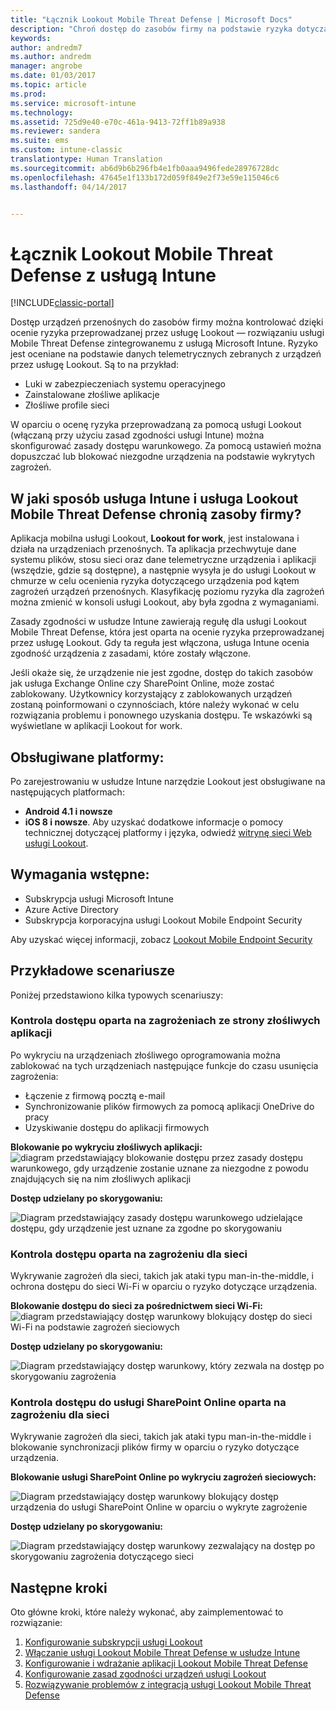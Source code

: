```yaml
---
title: "Łącznik Lookout Mobile Threat Defense | Microsoft Docs"
description: "Chroń dostęp do zasobów firmy na podstawie ryzyka dotyczącego urządzeń, sieci i aplikacji przy użyciu łącznika Lookout Mobile Threat Defense i usługi Intune."
keywords: 
author: andredm7
ms.author: andredm
manager: angrobe
ms.date: 01/03/2017
ms.topic: article
ms.prod: 
ms.service: microsoft-intune
ms.technology: 
ms.assetid: 725d9e40-e70c-461a-9413-72ff1b89a938
ms.reviewer: sandera
ms.suite: ems
ms.custom: intune-classic
translationtype: Human Translation
ms.sourcegitcommit: ab6d9b6b296fb4e1fb0aaa9496fede28976728dc
ms.openlocfilehash: 47645e1f133b172d059f849e2f73e59e115046c6
ms.lasthandoff: 04/14/2017


---
```


# <a name="lookout-mobile-threat-defense-connector-with-intune"></a>Łącznik Lookout Mobile Threat Defense z usługą Intune

[!INCLUDE[classic-portal](../includes/classic-portal.md)]

Dostęp urządzeń przenośnych do zasobów firmy można kontrolować dzięki ocenie ryzyka przeprowadzanej przez usługę Lookout — rozwiązaniu usługi Mobile Threat Defense zintegrowanemu z usługą Microsoft Intune. Ryzyko jest oceniane na podstawie danych telemetrycznych zebranych z urządzeń przez usługę Lookout. Są to na przykład:
- Luki w zabezpieczeniach systemu operacyjnego
- Zainstalowane złośliwe aplikacje
- Złośliwe profile sieci

W oparciu o ocenę ryzyka przeprowadzaną za pomocą usługi Lookout (włączaną przy użyciu zasad zgodności usługi Intune) można skonfigurować zasady dostępu warunkowego. Za pomocą ustawień można dopuszczać lub blokować niezgodne urządzenia na podstawie wykrytych zagrożeń.

## <a name="how-do-intune-and-lookout-mobile-threat-defense-help-protect-company-resources"></a>W jaki sposób usługa Intune i usługa Lookout Mobile Threat Defense chronią zasoby firmy?
Aplikacja mobilna usługi Lookout, **Lookout for work**, jest instalowana i działa na urządzeniach przenośnych. Ta aplikacja przechwytuje dane systemu plików, stosu sieci oraz dane telemetryczne urządzenia i aplikacji (wszędzie, gdzie są dostępne), a następnie wysyła je do usługi Lookout w chmurze w celu ocenienia ryzyka dotyczącego urządzenia pod kątem zagrożeń urządzeń przenośnych. Klasyfikację poziomu ryzyka dla zagrożeń można zmienić w konsoli usługi Lookout, aby była zgodna z wymaganiami.  

Zasady zgodności w usłudze Intune zawierają regułę dla usługi Lookout Mobile Threat Defense, która jest oparta na ocenie ryzyka przeprowadzanej przez usługę Lookout. Gdy ta reguła jest włączona, usługa Intune ocenia zgodność urządzenia z zasadami, które zostały włączone.

Jeśli okaże się, że urządzenie nie jest zgodne, dostęp do takich zasobów jak usługa Exchange Online czy SharePoint Online, może zostać zablokowany. Użytkownicy korzystający z zablokowanych urządzeń zostaną poinformowani o czynnościach, które należy wykonać w celu rozwiązania problemu i ponownego uzyskania dostępu. Te wskazówki są wyświetlane w aplikacji Lookout for work.

## <a name="supported-platforms"></a>Obsługiwane platformy:
Po zarejestrowaniu w usłudze Intune narzędzie Lookout jest obsługiwane na następujących platformach:
* **Android 4.1 i nowsze**
* **iOS 8 i nowsze**. Aby uzyskać dodatkowe informacje o pomocy technicznej dotyczącej platformy i języka, odwiedź [witrynę sieci Web usługi Lookout](https://personal.support.lookout.com/hc/articles/114094140253).

## <a name="prerequisites"></a>Wymagania wstępne:
* Subskrypcja usługi Microsoft Intune
* Azure Active Directory
* Subskrypcja korporacyjna usługi Lookout Mobile Endpoint Security  

Aby uzyskać więcej informacji, zobacz [Lookout Mobile Endpoint Security](https://www.lookout.com/products/mobile-endpoint-security)

## <a name="sample-scenarios"></a>Przykładowe scenariusze
Poniżej przedstawiono kilka typowych scenariuszy:

### <a name="control-access-based-on-threats-from-malicious-apps"></a>Kontrola dostępu oparta na zagrożeniach ze strony złośliwych aplikacji
Po wykryciu na urządzeniach złośliwego oprogramowania można zablokować na tych urządzeniach następujące funkcje do czasu usunięcia zagrożenia:
* Łączenie z firmową pocztą e-mail
* Synchronizowanie plików firmowych za pomocą aplikacji OneDrive do pracy
* Uzyskiwanie dostępu do aplikacji firmowych

**Blokowanie po wykryciu złośliwych aplikacji:**
![diagram przedstawiający blokowanie dostępu przez zasady dostępu warunkowego, gdy urządzenie zostanie uznane za niezgodne z powodu znajdujących się na nim złośliwych aplikacji](../media/mtp/malicious-apps-blocked.png)

**Dostęp udzielany po skorygowaniu:**

![Diagram przedstawiający zasady dostępu warunkowego udzielające dostępu, gdy urządzenie jest uznane za zgodne po skorygowaniu](../media/mtp/malicious-apps-unblocked.png)

### <a name="control-access-based-on-threat-to-network"></a>Kontrola dostępu oparta na zagrożeniu dla sieci
Wykrywanie zagrożeń dla sieci, takich jak ataki typu man-in-the-middle, i ochrona dostępu do sieci Wi-Fi w oparciu o ryzyko dotyczące urządzenia.

**Blokowanie dostępu do sieci za pośrednictwem sieci Wi-Fi:**
![diagram przedstawiający dostęp warunkowy blokujący dostęp do sieci Wi-Fi na podstawie zagrożeń sieciowych](../media/mtp/network-wifi-blocked.png)

**Dostęp udzielany po skorygowaniu:**

![Diagram przedstawiający dostęp warunkowy, który zezwala na dostęp po skorygowaniu zagrożenia](../media/mtp/network-wifi-unblocked.png)
### <a name="control-access-to-sharepoint-online-based-on-threat-to-network"></a>Kontrola dostępu do usługi SharePoint Online oparta na zagrożeniu dla sieci

Wykrywanie zagrożeń dla sieci, takich jak ataki typu man-in-the-middle i blokowanie synchronizacji plików firmy w oparciu o ryzyko dotyczące urządzenia.

**Blokowanie usługi SharePoint Online po wykryciu zagrożeń sieciowych:**

![Diagram przedstawiający dostęp warunkowy blokujący dostęp urządzenia do usługi SharePoint Online w oparciu o wykryte zagrożenie](../media/mtp/network-spo-blocked.png)


**Dostęp udzielany po skorygowaniu:**

![Diagram przedstawiający dostęp warunkowy zezwalający na dostęp po skorygowaniu zagrożenia dotyczącego sieci](../media/mtp/network-spo-unblocked.png)

## <a name="next-steps"></a>Następne kroki
Oto główne kroki, które należy wykonać, aby zaimplementować to rozwiązanie:
1.    [Konfigurowanie subskrypcji usługi Lookout](device-threat-protection-subscription-setup.md)
2.    [Włączanie usługi Lookout Mobile Threat Defense w usłudze Intune](device-threat-protection-enable.md)
3.  [Konfigurowanie i wdrażanie aplikacji Lookout Mobile Threat Defense](device-threat-protection-apps.md)
4.    [Konfigurowanie zasad zgodności urządzeń usługi Lookout](device-threat-protection-policy.md)
5.    [Rozwiązywanie problemów z integracją usługi Lookout Mobile Threat Defense](http://docs.microsoft.com/intune/troubleshoot/device-threat-protection-troubleshooting)

